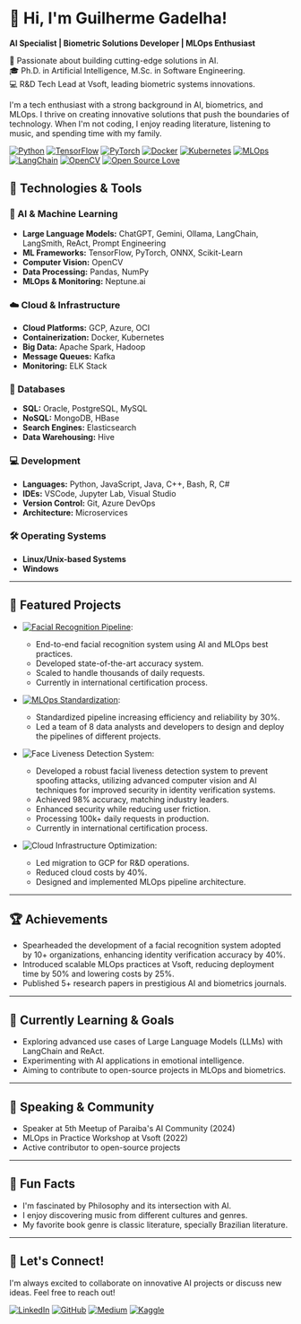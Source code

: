 # 👋 Hi, I'm Guilherme Gadelha!
**AI Specialist | Biometric Solutions Developer | MLOps Enthusiast**

🚀 Passionate about building cutting-edge solutions in AI.  
🎓 Ph.D. in Artificial Intelligence, M.Sc. in Software Engineering.  
💻 R&D Tech Lead at Vsoft, leading biometric systems innovations.  

I'm a tech enthusiast with a strong background in AI, biometrics, and MLOps. I thrive on creating innovative solutions that push the boundaries of technology. When I'm not coding, I enjoy reading literature, listening to music, and spending time with my family.

[![Python](https://img.shields.io/badge/Python-3776AB?style=for-the-badge&logo=python&logoColor=white)](https://www.python.org/)
[![TensorFlow](https://img.shields.io/badge/TensorFlow-FF6F00?style=for-the-badge&logo=tensorflow&logoColor=white)](https://www.tensorflow.org/)
[![PyTorch](https://img.shields.io/badge/PyTorch-EE4C2C?style=for-the-badge&logo=pytorch&logoColor=white)](https://pytorch.org/)
[![Docker](https://img.shields.io/badge/Docker-2496ED?style=for-the-badge&logo=docker&logoColor=white)](https://www.docker.com/)
[![Kubernetes](https://img.shields.io/badge/Kubernetes-326CE5?style=for-the-badge&logo=kubernetes&logoColor=white)](https://kubernetes.io/)
[![MLOps](https://img.shields.io/badge/MLOps-000000?style=for-the-badge&logo=mlops&logoColor=white)](https://en.wikipedia.org/wiki/MLOps)
[![LangChain](https://img.shields.io/badge/LangChain-7289DA?style=for-the-badge&logo=langchain&logoColor=white)](https://www.langchain.com/)
[![OpenCV](https://img.shields.io/badge/OpenCV-5C3EE8?style=for-the-badge&logo=opencv&logoColor=white)](https://opencv.org/)
[![Open Source Love](https://img.shields.io/badge/Open%20Source-%E2%9D%A4-red?style=for-the-badge)](https://opensource.org/)

## 🔧 Technologies & Tools

### 🤖 AI & Machine Learning
- **Large Language Models:** ChatGPT, Gemini, Ollama, LangChain, LangSmith, ReAct, Prompt Engineering
- **ML Frameworks:** TensorFlow, PyTorch, ONNX, Scikit-Learn
- **Computer Vision:** OpenCV
- **Data Processing:** Pandas, NumPy
- **MLOps & Monitoring:** Neptune.ai

### ☁️ Cloud & Infrastructure
- **Cloud Platforms:** GCP, Azure, OCI
- **Containerization:** Docker, Kubernetes
- **Big Data:** Apache Spark, Hadoop
- **Message Queues:** Kafka
- **Monitoring:** ELK Stack

### 💾 Databases
- **SQL:** Oracle, PostgreSQL, MySQL
- **NoSQL:** MongoDB, HBase
- **Search Engines:** Elasticsearch
- **Data Warehousing:** Hive

### 💻 Development
- **Languages:** Python, JavaScript, Java, C++, Bash, R, C#
- **IDEs:** VSCode, Jupyter Lab, Visual Studio
- **Version Control:** Git, Azure DevOps
- **Architecture:** Microservices

### 🛠️ Operating Systems
- **Linux/Unix-based Systems**
- **Windows**

---
## 🌟 Featured Projects
- [![Facial Recognition Pipeline](https://img.shields.io/static/v1?label=Project&message=Facial%20Recognition%20Pipeline&color=blue)](https://github.com/yourrepo):  
  - End-to-end facial recognition system using AI and MLOps best practices.
  - Developed state-of-the-art accuracy system.
  - Scaled to handle thousands of daily requests.
  - Currently in international certification process.
    
- [![MLOps Standardization](https://img.shields.io/static/v1?label=Project&message=MLOps%20Standardization&color=blue)](https://github.com/yourrepo):  
  - Standardized pipeline increasing efficiency and reliability by 30%.
  - Led a team of 8 data analysts and developers to design and deploy the pipelines of different projects.

- ![Face Liveness Detection System](https://img.shields.io/static/v1?label=Project&message=Face%20Anti%20Spoofing&color=blue):
  - Developed a robust facial liveness detection system to prevent spoofing attacks, utilizing advanced computer vision and AI techniques for improved security in identity verification systems.
  - Achieved 98% accuracy, matching industry leaders.
  - Enhanced security while reducing user friction.
  - Processing 100k+ daily requests in production.
  - Currently in international certification process.

- ![Cloud Infrastructure Optimization](https://img.shields.io/static/v1?label=Project&message=Cloud%20Optimization%20Infrastructure&color=blue):
  - Led migration to GCP for R&D operations.
  - Reduced cloud costs by 40%.
  - Designed and implemented MLOps pipeline architecture.
 

---
## 🏆 Achievements
- Spearheaded the development of a facial recognition system adopted by 10+ organizations, enhancing identity verification accuracy by 40%.
- Introduced scalable MLOps practices at Vsoft, reducing deployment time by 50% and lowering costs by 25%.
- Published 5+ research papers in prestigious AI and biometrics journals.

---
## 🚀 Currently Learning & Goals
- Exploring advanced use cases of Large Language Models (LLMs) with LangChain and ReAct.
- Experimenting with AI applications in emotional intelligence.
- Aiming to contribute to open-source projects in MLOps and biometrics.

---
## 🎤 Speaking & Community
- Speaker at 5th Meetup of Paraiba's AI Community (2024)
- MLOps in Practice Workshop at Vsoft (2022)
- Active contributor to open-source projects

---
## 🎉 Fun Facts
- I'm fascinated by Philosophy and its intersection with AI.
- I enjoy discovering music from different cultures and genres.
- My favorite book genre is classic literature, specially Brazilian literature.

---
## 🤝 Let's Connect!
I'm always excited to collaborate on innovative AI projects or discuss new ideas. Feel free to reach out!

[![LinkedIn](https://img.shields.io/badge/LinkedIn-0A66C2?style=for-the-badge&logo=linkedin&logoColor=white)](https://www.linkedin.com/in/ggadelha/)
[![GitHub](https://img.shields.io/badge/GitHub-181717?style=for-the-badge&logo=github&logoColor=white)](https://github.com/guilhermemg)
[![Medium](https://img.shields.io/badge/Medium-12100E?style=for-the-badge&logo=medium&logoColor=white)](https://medium.com/@gsgadelha)
[![Kaggle](https://img.shields.io/badge/Kaggle-20BEFF?style=for-the-badge&logo=kaggle&logoColor=white)](https://www.kaggle.com/guilhermemg)

